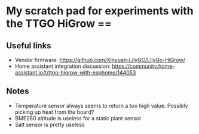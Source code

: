 # My scratch pad for experiments with the TTGO HiGrow ==

## Useful links
* Vendor firmware: https://github.com/Xinyuan-LilyGO/LilyGo-HiGrow/
* Home assistant integration discussion: https://community.home-assistant.io/t/ttgo-higrow-with-esphome/144053

## Notes
* Temperature sensor always seems to return a too high value. Possibly picking up heat from the board?
* BME280 altitude is useless for a static plant sensor
* Salt sensor is pretty useless
